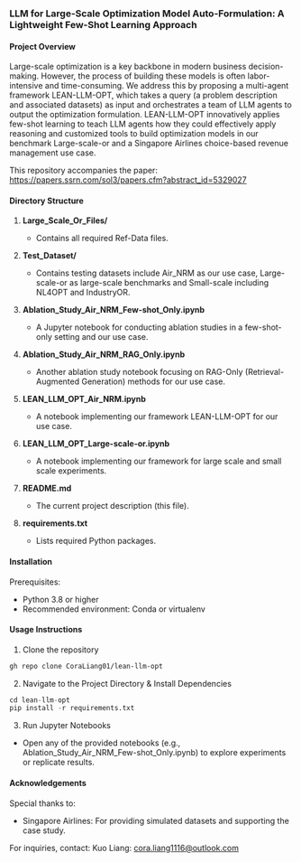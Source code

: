 ### LLM for Large-Scale Optimization Model Auto-Formulation: A Lightweight Few-Shot Learning Approach

#### Project Overview
Large-scale optimization is a key backbone in modern business decision-making. However, the process of building these models is often labor-intensive and time-consuming. We address this by proposing a multi-agent framework LEAN-LLM-OPT, which takes a query (a problem description and associated datasets) as input and orchestrates a team of LLM agents to output the optimization formulation. LEAN-LLM-OPT innovatively applies few-shot learning to teach LLM agents how they could effectively apply reasoning and customized tools to build optimization models in our benchmark Large-scale-or and a Singapore Airlines choice-based revenue management use case.

This repository accompanies the paper: https://papers.ssrn.com/sol3/papers.cfm?abstract_id=5329027

#### Directory Structure

1. **Large_Scale_Or_Files/**  
   - Contains all required Ref-Data files.  

2. **Test_Dataset/**  
   - Contains testing datasets include Air\_NRM as our use case, Large-scale-or as large-scale benchmarks and Small-scale including NL4OPT and IndustryOR.  

3. **Ablation_Study_Air_NRM_Few-shot_Only.ipynb**  
   - A Jupyter notebook for conducting ablation studies in a few-shot-only setting and our use case.
  
4. **Ablation_Study_Air_NRM_RAG_Only.ipynb**  
   - Another ablation study notebook focusing on RAG-Only (Retrieval-Augmented Generation) methods for our use case.


5. **LEAN_LLM_OPT_Air_NRM.ipynb**  
   - A notebook implementing our framework LEAN-LLM-OPT for our use case.  

6. **LEAN_LLM_OPT_Large-scale-or.ipynb**  
   - A notebook implementing our framework for large scale and small scale experiments.

7. **README.md**  
   - The current project description (this file).

8. **requirements.txt**  
   - Lists required Python packages.  
#### Installation
Prerequisites:
- Python 3.8 or higher
- Recommended environment: Conda or virtualenv

#### Usage Instructions
1. Clone the repository
```bash
gh repo clone CoraLiang01/lean-llm-opt
```
2. Navigate to the Project Directory & Install Dependencies
```python
cd lean-llm-opt
pip install -r requirements.txt
```

3. Run Jupyter Notebooks
- Open any of the provided notebooks (e.g., Ablation_Study_Air_NRM_Few-shot_Only.ipynb) to explore experiments or replicate results.

#### Acknowledgements
Special thanks to:
- Singapore Airlines: For providing simulated datasets and supporting the case study.

For inquiries, contact:
Kuo Liang: cora.liang1116@outlook.com